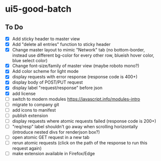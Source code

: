 # ui5-good-batch

## To Do

* [x] Add sticky header to master view
* [x] Add "delete all entries" function to sticky header
* [x] Change master layout to mimic "Network" tab (no bottom-border, instead use different bg-color for every other row, blueish hover color, blue select color)
* [x] Change font-size/family of master view (maybe roboto mono?)
* [x] Add color scheme for light mode
* [x] display requests with error response (response code is 400+)
* [x] display body of POST/PUT request
* [x] display label "request/response" before json
* [x] add license
* [ ] switch to modern modules https://javascript.info/modules-intro
* [ ] migrate to company git
* [ ] add icons to manifest
* [ ] publish extension
* [ ] display requests where atomic requests failed (response code is 200+)
* [ ] "req/resp" label shouldn't go away when scrolling horizontally (introduce nested divs for renderjson box?)
* [ ] open atomic GET request in a new tab
* [ ] rerun atomic requests (click on the path of the response to run this request again)
* [ ] make extension available in Firefox/Edge